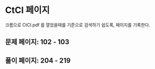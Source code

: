 # CtCI 페이지

크롬으로 CtCI.pdf 를 열었을때를 기준으로 검색하기 쉽도록, 페이지를 기록한다.

## 문제 페이지: 102 - 103

## 풀이 페이지: 204 - 219
